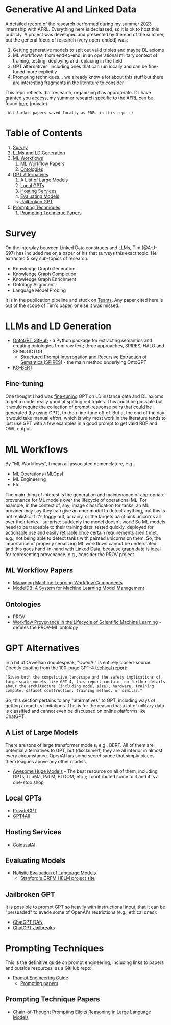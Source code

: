 # Generative AI and Linked Data
A detailed record of the research performed during my summer 2023 internship with AFRL. Everything here is declassed, so it is ok to host this publicly. A project was developed and presented by the end of the summer, but the general focus of research (very open-ended) was:

1. Getting generative models to spit out valid triples and maybe DL axioms
2. ML workflows, from end-to-end, in an operational military context of training, testing, deploying and replacing in the field
3. GPT alternatives, including ones that can run locally and can be fine-tuned more explicitly
4. Prompting techniques... we already know a lot about this stuff but there are interesting fragments in the literature to consider

This repo reflects that research, organizing it as appropriate. If I have granted you access, my summer research specific to the AFRL can be found [here](https://github.com/PR0CK0/AFRL_Summer_2023) (private).

``` All linked papers saved locally as PDFs in this repo :)```

# Table of Contents
1. [Survey](#survey)
2. [LLMs and LD Generation](#llms-and-ld-generation)
3. [ML Workflows](#ml-workflows)
   1. [ML Workflow Papers](#ml-workflow-papers)
   2. [Ontologies](#ontologies)
4. [GPT Alternatives](#gpt-alternatives)
   1. [A List of Large Models](#a-list-of-large-models)
   2. [Local GPTs](#local-gpts)
   3. [Hosting Services](#hosting-services)
   4. [Evaluating Models](#evaluating-models)
   5. [Jailbroken GPT](#jailbroken-gpt)
5. [Prompting Techniques](#prompting-techniques)
   1. [Prompting Technique Papers](#prompting-technique-papers)

# Survey
On the interplay between Linked Data constructs and LLMs, Tim (@A-J-S97) has included me on a paper of his that surveys this exact topic. He extracted 5 key sub-topics of research:

* Knowledge Graph Generation
* Knowledge Graph Completion
* Knowledge Graph Enrichment
* Ontology Alignment
* Language Model Probing

It is in the publication pipeline and stuck on [Teams](https://teams.microsoft.com/l/team/19%3a7FqwuyXS3frXY6m10sysSjMtKm_l4NRT55nyJw4nkzI1%40thread.tacv2/conversations?groupId=ba2b05c7-541b-4166-93dd-a25d355f20e7&tenantId=6931c963-07b7-4156-ab0e-35d1f79035b8). Any paper cited here is out of the scope of Tim's paper, or else it was missed. 

# LLMs and LD Generation
* [OntoGPT GitHub](https://github.com/monarch-initiative/ontogpt) - a Python package for extracting semantics and creating ontologies from raw text; three approaches, SPIRES, HALO and SPINDOCTOR
   * [Structured Prompt Interrogation and Recursive Extraction of Semantics (SPIRES)](papers/lms_and_ld/2304.02711.pdf) - the main method underlying OntoGPT
* [KG-BERT](https://github.com/yao8839836/kg-bert)

## Fine-tuning
One thought I had was [fine-tuning](https://platform.openai.com/docs/guides/fine-tuning/preparing-your-dataset) GPT on LD instance data and DL axioms to get a model really good at spitting out triples. This could be possible but it would require the collection of prompt-response pairs that could be generated (by using GPT), to then fine-tune off of. But at the end of the day it would take manual effort, which is why most work in the literature tends to just use GPT with a few examples in a good prompt to get valid RDF and OWL output.

# ML Workflows
By "ML Workflows", I mean all associated nomenclature, e.g.:

* ML Operations (MLOps)
* ML Engineering
* Etc.

The main thing of interest is the generation and maintenance of appropriate provenance for ML models over the lifecycle of operational ML. For example, in the context of, say, image classification for tanks, an ML provider may say they can give an uber model to detect anything, but this is not realistic. If it's foggy out, or rainy, or the targets paint pink unicorns all over their tanks - surprise: suddenly the model doesn't work! So ML models need to be traceable to their training data, tested quickly, deployed for actionable use and easily retirable once certain requirements aren't met, e.g., not being able to detect tanks with painted unicorns on them. So, the importance of properly serializing ML workflows cannot be understated, and this goes hand-in-hand with Linked Data, because graph data is ideal for representing provenance, e.g., consider the PROV project.

## ML Workflow Papers
* [Managing Machine Learning Workflow Components](papers/ml_workflows/1912.05665.pdf)
* [ModelDB: A System for Machine Learning Model Management](papers/ml_workflows/2939502.2939516.pdf)

## Ontologies
* PROV
* [Workflow Provenance in the Lifecycle of Scientific Machine Learning](papers/ontologies/souza.pdf) - defines the PROV-ML ontology

# GPT Alternatives
In a bit of Orwellian doublespeak, "OpenAI" is entirely closed-source. Directly quoting from the 100-page GPT-4 [techical report](papers/lms/2303.08774.pdf):

```"Given both the competitive landscape and the safety implications of large-scale models like GPT-4, this report contains no further details about the architecture (including model size), hardware, training compute, dataset construction, training method, or similar."```

So, this section pertains to any "alternatives" to GPT, including ways of getting around its limitations. This is for the reason that a lot of military data is classified and cannot even be discussed on online platforms like ChatGPT.

## A List of Large Models
There are tons of large transformer models, e.g., BERT. All of them are potential alternatives to GPT, but (disclaimer!) they are all inferior in almost every circumstance. OpenAI has some secret sauce that simply places them leagues above any other models.
* [Awesome Huge Models](https://github.com/zhengzangw/awesome-huge-models) - The best resource on all of them, including GPTs, LLaMa, PaLM, BLOOM, etc.); I contributed some to it and it is a one-stop shop

## Local GPTs
* [PrivateGPT](https://github.com/imartinez/privateGPT)
* [GPT4All](https://github.com/nomic-ai/gpt4all)

## Hosting Services
* [ColossalAI](https://github.com/hpcaitech/ColossalAI)

## Evaluating Models
* [Holistic Evaluation of Language Models](papers/lms/2211.09110.pdf)
  * [Stanford's CRFM HELM project site](https://crfm.stanford.edu/helm/v0.2.2/)

## Jailbroken GPT
It is possible to prompt GPT so heavily with instructional input, that it can be "persuaded" to evade some of OpenAI's restrictions (e.g., ethical ones):

* [ChatGPT DAN](https://gist.github.com/coolaj86/6f4f7b30129b0251f61fa7baaa881516)
* [ChatGPT Jailbreaks](https://github.com/0xk1h0/ChatGPT_DAN)

# Prompting Techniques
This is the definitive guide on prompt engineering, including links to papers and outside resources, as a GitHub repo:
* [Prompt Engineering Guide](https://github.com/dair-ai/Prompt-Engineering-Guide)
   * [Prompting papers](https://www.promptingguide.ai/papers)

## Prompting Technique Papers
* [Chain-of-Thought Prompting Elicits Reasoning in Large Language Models](papers/prompting/2201.11903.pdf)